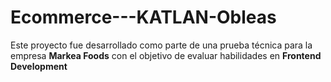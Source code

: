 # Ecommerce---KATLAN-Obleas
Este proyecto fue desarrollado como parte de una prueba técnica para la empresa **Markea Foods** con el objetivo de evaluar habilidades en **Frontend Development**
